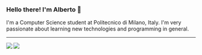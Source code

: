 ### Hello there! I'm Alberto 👋
I'm a Computer Science student at Politecnico di Milano, Italy. I'm very passionate about learning new technologies and programming in general.
<hr>
<img align="left" src="https://github-readme-stats.vercel.app/api?username=albertomosconi&hide_border=true&hide_title=true&show_icons=true&hide=prs,issues&count_private=true" />
<img align="left" src="https://github-readme-stats.vercel.app/api/top-langs/?username=albertomosconi&hide_border=true&layout=compact" />
